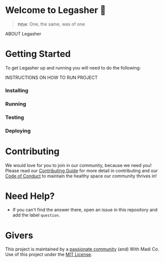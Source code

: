 # Welcome to Legasher :wave:
>**אֶחָ֑ת**: One, the same, was of one 

ABOUT Legasher 

# Getting Started
To get Legasher up and running you will need to do the following:

INSTRUCTIONS ON HOW TO RUN PROJECT  
### Installing  
### Running  
### Testing  
### Deploying  

# Contributing 
We would love for you to join in our community, because we need you! Please read our [Contributing Guide]() for more detail in contributing and our [Code of Conduct]() to maintain the healthy space our community thrives in! 

# Need Help?
- If you can't find the answer there, open an issue in this repository and add the label `question`.

# Givers
This project is maintained by a [passionate community]() (and) With Madi Co. Use of this project under the [MIT License](https://github.com/madipfaff/Legasher/blob/master/LICENSE). 

